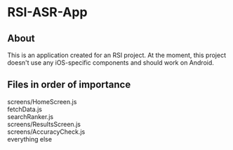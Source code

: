 # RSI-ASR-App
## About
This is an application created for an RSI project.
At the moment, this project doesn't use any iOS-specific components and should work on Android.

## Files in order of importance
screens/HomeScreen.js  
fetchData.js  
searchRanker.js  
screens/ResultsScreen.js  
screens/AccuracyCheck.js  
everything else
